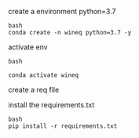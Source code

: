 create a environment python=3.7

```
bash
conda create -n wineq python=3.7 -y

```


activate env

```
bash

conda activate wineq
```

create a req file 

install the requirements.txt
```
bash
pip install -r requirements.txt
```

